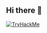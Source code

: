 ## Hi there 👋

[![TryHackMe](https://tryhackme-badges.s3.amazonaws.com/lemaitre.png)](https://tryhackme.com/p/lemaitre)

